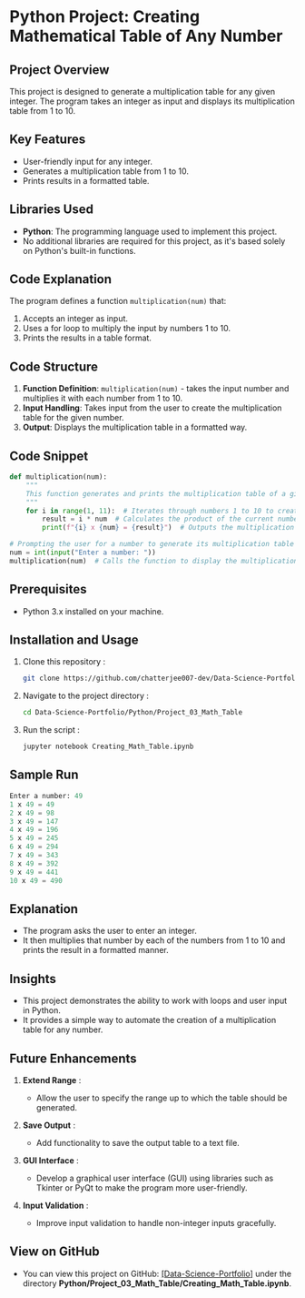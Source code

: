 # Python Project: Creating Mathematical Table of Any Number

## Project Overview
This project is designed to generate a multiplication table for any given integer. The program takes an integer as input and displays its multiplication table from 1 to 10.

## Key Features
- User-friendly input for any integer.
- Generates a multiplication table from 1 to 10.
- Prints results in a formatted table.

## Libraries Used
- **Python**: The programming language used to implement this project.
- No additional libraries are required for this project, as it's based solely on Python's built-in functions.

## Code Explanation
The program defines a function `multiplication(num)` that:
1. Accepts an integer as input.
2. Uses a for loop to multiply the input by numbers 1 to 10.
3. Prints the results in a table format.

## Code Structure
1. **Function Definition**: `multiplication(num)` - takes the input number and multiplies it with each number from 1 to 10.
2. **Input Handling**: Takes input from the user to create the multiplication table for the given number.
3. **Output**: Displays the multiplication table in a formatted way.

## Code Snippet
```python
def multiplication(num):
    """
    This function generates and prints the multiplication table of a given number.
    """
    for i in range(1, 11):  # Iterates through numbers 1 to 10 to create the table
        result = i * num  # Calculates the product of the current number (i) and the input number (num)
        print(f"{i} x {num} = {result}")  # Outputs the multiplication in a formatted string

# Prompting the user for a number to generate its multiplication table
num = int(input("Enter a number: "))  
multiplication(num)  # Calls the function to display the multiplication table
```

## Prerequisites  
- Python 3.x installed on your machine.  

## Installation and Usage  
1. Clone this repository :  
   ```bash  
   git clone https://github.com/chatterjee007-dev/Data-Science-Portfolio.git

2. Navigate to the project directory :
   ```bash
   cd Data-Science-Portfolio/Python/Project_03_Math_Table

3. Run the script :
   ```bash
   jupyter notebook Creating_Math_Table.ipynb

## Sample Run
```python
Enter a number: 49
1 x 49 = 49
2 x 49 = 98
3 x 49 = 147
4 x 49 = 196
5 x 49 = 245
6 x 49 = 294
7 x 49 = 343
8 x 49 = 392
9 x 49 = 441
10 x 49 = 490
```

## Explanation
- The program asks the user to enter an integer.
- It then multiplies that number by each of the numbers from 1 to 10 and prints the result in a formatted manner.

## Insights
- This project demonstrates the ability to work with loops and user input in Python.
- It provides a simple way to automate the creation of a multiplication table for any number.


## Future Enhancements

1. **Extend Range** :
   - Allow the user to specify the range up to which the table should be generated.

3. **Save Output** :
   - Add functionality to save the output table to a text file.

5. **GUI Interface** :
   - Develop a graphical user interface (GUI) using libraries such as Tkinter or PyQt to make the program more user-friendly.

7. **Input Validation** :
   - Improve input validation to handle non-integer inputs gracefully.

## View on GitHub
- You can view this project on GitHub: [[Data-Science-Portfolio]](https://github.com/chatterjee007-dev/Data-Science-Portfolio/tree/main) under the directory **Python/Project_03_Math_Table/Creating_Math_Table.ipynb**.

